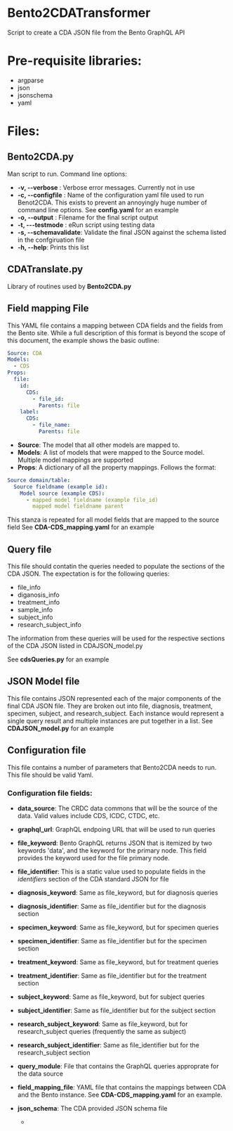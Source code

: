 # Bento2CDATransformer
Script to create a CDA JSON file from the Bento GraphQL API

# Pre-requisite libraries:
- argparse
- json
- jsonschema
- yaml


# Files:

## Bento2CDA.py
Man script to run.  Command line options:
  - __-v, --verbose__ : Verbose error messages.  Currently not in use
  - __-c, --configfile__ : Name of the configuration yaml file used to run Benot2CDA.  This exists to prevent an annoyingly huge number of command line options.  See __config.yaml__ for an example
  - __-o, --output__ : Filename for the final script output
  - __-t, ---testmode__ : eRun script using testing data
  - __-s, --schemavalidate__: Validate the final JSON against the schema listed in the confgiruation file
 -  __-h, --help__: Prints this list
  
## CDATranslate.py
Library of routines used by __Bento2CDA.py__

## Field mapping File
This YAML file contains a mapping between CDA fields and the fields from the Bento site.  While a full description of this format is beyond the scope of this document, the example shows the basic outline:

```yaml
Source: CDA
Models:
  - CDS
Props:
  file:
    id:
      CDS:
        - file_id:
          Parents: file
    label:
      CDS:
        - file_name:
          Parents: file
```
- __Source__: The model that all other models are mapped to.
- __Models__: A list of models that were mapped to the Source model.  Multiple model mappings are supported
- __Props__: A dictionary of all the property mappings.  Follows the format:
```yaml
Source domain/table:
  Source fieldname (example id):
    Model source (example CDS):
      - mapped model fieldname (example file_id)
        mapped model fieldname parent
```
This stanza is repeated for all model fields that are mapped to the source field
See __CDA-CDS_mapping.yaml__ for an example

## Query file 
This file should contatin the queries needed to populate the sections of the CDA JSON.  The expectation is for the following queries:
- file_info
- diganosis_info
- treatment_info
- sample_info
- subject_info
- research_subject_info

The information from these queries will be used for the respective sections of the CDA JSON listed in CDAJSON_model.py

See __cdsQueries.py__ for an example

## JSON Model file
This file contains JSON represented each of the major components of the final CDA JSON file.  They are broken out into file, diagnosis, treatment, specimen, subject, and research_subject.  Each instance would represent a single query result and multiple instances are put together in a list.
See __CDAJSON_model.py__ for an example

## Configuration file
This file contains a number of parameters that Bento2CDA needs to run.  This file should be valid Yaml.
### Configuration file fields:
- __data_source__: The CRDC data commons that will be the source of the data.  Valid values include CDS, ICDC, CTDC, etc.
- __graphql_url__: GraphQL endpoing URL that will be used to run queries
- __file_keyword__:  Bento GraphQL returns JSON that is itemized by two keywords  'data', and the keyword for the primary node.  This field provides the keyword used for the file primary node.
- __file_identifier__: This is a static value used to populate fields in the _identifiers_ section of the CDA standard JSON for file
- __diagnosis_keyword__: Same as file_keyword, but for diagnosis queries
- __diagnosis_identifier__: Same as file_identifier but for the diagnosis section
- __specimen_keyword__: Same as file_keyword, but for specimen queries
- __specimen_identifier__: Same as file_identifier but for the specimen section
- __treatment_keyword__: Same as file_keyword, but for treatment queries
- __treatment_identifier__: Same as file_identifier but for the treatment section
- __subject_keyword__:  Same as file_keyword, but for subject queries
- __subject_identifier__: Same as file_identifier but for the subject section
- __research_subject_keyword__: Same as file_keyword, but for research_subject queries (frequently the same as subject)
- __research_subject_identifier__: Same as file_identifier but for the research_subject section
- __query_module__: File that contains the GraphQL queries approprate for the data source
- __field_mapping_file__:  YAML file that contains the mappings between CDA and the Bento instance.  See __CDA-CDS_mapping.yaml__ for an example.
- __json_schema__: The CDA provided JSON schema file


  - 
